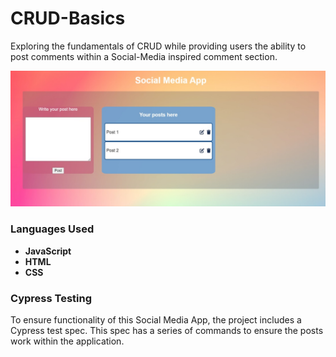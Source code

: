 # CRUD-Basics

Exploring the fundamentals of CRUD while providing users the ability to post comments within a Social-Media inspired comment section.

![alt text](https://github.com/IndiaJane/crud-basics/blob/main/images/social-media-app.jpg?raw=true)

### Languages Used

- **JavaScript**
- **HTML**
- **CSS**

### Cypress Testing

To ensure functionality of this Social Media App, the project includes a Cypress test spec. This spec has a series of commands to ensure the posts work within the application.
